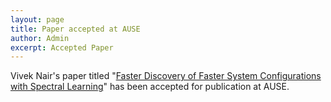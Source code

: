 ```yaml
---
layout: page
title: Paper accepted at AUSE
author: Admin
excerpt: Accepted Paper
---
```


Vivek Nair's paper titled "[Faster Discovery of Faster System Configurations with
Spectral Learning](https://arxiv.org/pdf/1701.08106.pdf)" has been accepted for publication at AUSE. 
